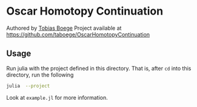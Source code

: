 # Oscar Homotopy Continuation
Authored by [Tobias Boege](https://github.com/taboege)
Project available at https://github.com/taboege/OscarHomotopyContinuation

## Usage

Run julia with the project defined in this directory. That is, after `cd` into this directory, run the following

```bash
julia  --project
```

Look at `example.jl` for more information.
